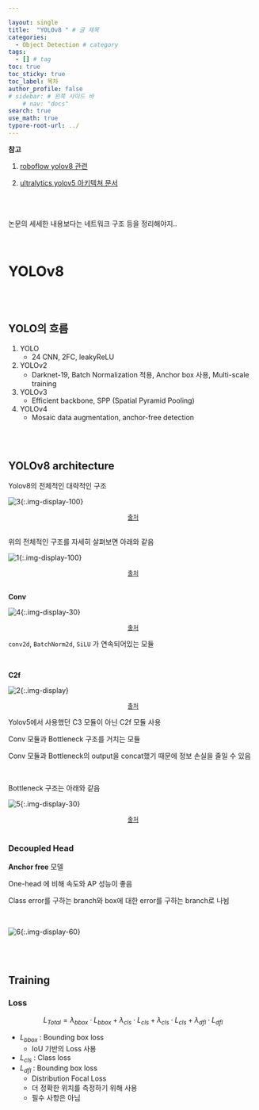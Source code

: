 ```yaml
---

layout: single
title:  "YOLOv8 " # 글 제목
categories: 
  - Object Detection # category
tags: 
  - [] # tag
toc: true 
toc_sticky: true
toc_label: 목차
author_profile: false
# sidebar: # 왼쪽 사이드 바
    # nav: "docs"
search: true 
use_math: true
typore-root-url: ../
---
```


**참고**

1. [roboflow yolov8 관련](https://blog.roboflow.com/whats-new-in-yolov8/)

1. [ultralytics yolov5 아키텍쳐 문서](https://docs.ultralytics.com/ko/yolov5/tutorials/architecture_description/#1-model-structure)

<br><br>

논문의 세세한 내용보다는 네트워크 구조 등을 정리해야지.. 

<br>



# YOLOv8

<br><br>

## YOLO의 흐름

1. YOLO
   - 24 CNN, 2FC, leakyReLU
2. YOLOv2
   - Darknet-19, Batch Normalization 적용, Anchor box 사용, Multi-scale training
3. YOLOv3
   - Efficient backbone, SPP (Spatial Pyramid Pooling)
4. YOLOv4
   - Mosaic data augmentation, anchor-free detection

<br><br>

## YOLOv8 architecture

Yolov8의 전체적인 대략적인 구조

![3](/images/2024-06-02-yolov8/3.png){:.img-display-100}

<center style="font-size:12px;">
    <a href="https://blog.roboflow.com/whats-new-in-yolov8/"> 출처 </a>
</center>

<br>

위의 전체적인 구조를 자세히 살펴보면 아래와 같음

![1](/images/2024-06-02-yolov8/1.png){:.img-display-100}

<center style="font-size:12px;">
    <a href="https://blog.roboflow.com/whats-new-in-yolov8/"> 출처 </a>
</center>

<br>

**Conv**

![4](/images/2024-06-02-yolov8/4.png){:.img-display-30}

<center style="font-size:12px;">
    <a href="https://blog.roboflow.com/whats-new-in-yolov8/"> 출처 </a>
</center>

`conv2d`, `BatchNorm2d`, `SiLU` 가 연속되어있는 모듈 

<br>

**C2f**

![2](/images/2024-06-02-yolov8/2.png){:.img-display}

<center style="font-size:12px;">
    <a href="https://blog.roboflow.com/whats-new-in-yolov8/"> 출처 </a>
</center>

Yolov5에서 사용했던 C3 모듈이 아닌 C2f 모듈 사용

Conv 모듈과 Bottleneck 구조를 거치는 모듈

Conv 모듈과 Bottleneck의 output을 concat했기 때문에 정보 손실을 줄일 수 있음

<br>

Bottleneck 구조는 아래와 같음

![5](/images/2024-06-02-yolov8/5.png){:.img-display-30}

<center style="font-size:12px;">
    <a href="https://blog.roboflow.com/whats-new-in-yolov8/"> 출처 </a>
</center>

<br>

### Decoupled Head 

**Anchor free** 모델

One-head 에 비해 속도와 AP 성능이 좋음

Class error를 구하는 branch와 box에 대한 error를 구하는 branch로 나뉨

<br>

![6](/images/2024-06-02-yolov8/6.png){:.img-display-60}

<br><br>

## Training

### Loss


$$
L_{Total}=\lambda_{bbox}\cdot L_{bbox}+ \lambda_{cls}\cdot L_{cls}+\lambda_{cls}\cdot L_{cls}+\lambda_{dfl}\cdot L_{dfl}
$$


- $L_{bbox}$ : Bounding box loss
  - IoU 기반의 Loss 사용
- $L_{cls}$ : Class loss
- $L_{dfl}$ : Bounding box loss
  - Distribution Focal Loss
  - 더 정확한 위치를 측정하기 위해 사용
  - 필수 사항은 아님



<br>

